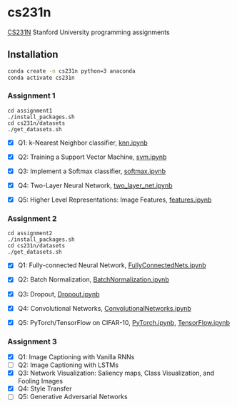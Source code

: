 # cs231n
[CS231N](http://cs231n.stanford.edu/2019/syllabus.html) Stanford University programming assignments

## Installation
```bash
conda create -n cs231n python=3 anaconda
conda activate cs231n
```
### Assignment 1
```
cd assignment1
./install_packages.sh
cd cs231n/datasets
./get_datasets.sh
```
- [x] Q1: k-Nearest Neighbor classifier, [knn.ipynb](https://github.com/RuslanAgishev/cs231n/blob/master/assignment1/knn.ipynb)
  
- [x] Q2: Training a Support Vector Machine, [svm.ipynb](https://github.com/RuslanAgishev/cs231n/tree/master/assignment1/svm.ipynb)
  
- [x] Q3: Implement a Softmax classifier, [softmax.ipynb](https://github.com/RuslanAgishev/cs231n/tree/master/assignment1/softmax.ipynb)
  
- [x] Q4: Two-Layer Neural Network, [two_layer_net.ipynb](https://github.com/RuslanAgishev/cs231n/tree/master/assignment1/two_layer_net.ipynb)
  
- [x] Q5: Higher Level Representations: Image Features, [features.ipynb](https://github.com/RuslanAgishev/cs231n/tree/master/assignment1/features.ipynb)


### Assignment 2
```
cd assignment2
./install_packages.sh
cd cs231n/datasets
./get_datasets.sh
```

- [x] Q1: Fully-connected Neural Network, [FullyConnectedNets.ipynb](https://github.com/RuslanAgishev/cs231n/blob/master/assignment2/FullyConnectedNets.ipynb)
  
- [x] Q2: Batch Normalization, [BatchNormalization.ipynb](https://github.com/RuslanAgishev/cs231n/blob/master/assignment2/BatchNormalization.ipynb)

- [x] Q3: Dropout, [Dropout.ipynb](https://github.com/RuslanAgishev/cs231n/blob/master/assignment2/Dropout.ipynb)

- [x] Q4: Convolutional Networks, [ConvolutionalNetworks.ipynb](https://github.com/RuslanAgishev/cs231n/blob/master/assignment2/ConvolutionalNetworks.ipynb)

- [x] Q5: PyTorch/TensorFlow on CIFAR-10, [PyTorch.ipynb](https://github.com/RuslanAgishev/cs231n/blob/master/assignment2/PyTorch.ipynb),
[TensorFlow.ipynb](https://github.com/RuslanAgishev/cs231n/blob/master/assignment2/TensorFlow.ipynb)

### Assignment 3
- [x] Q1: Image Captioning with Vanilla RNNs
- [ ] Q2: Image Captioning with LSTMs
- [x] Q3: Network Visualization: Saliency maps, Class Visualization, and Fooling Images
- [x] Q4: Style Transfer
- [ ] Q5: Generative Adversarial Networks
